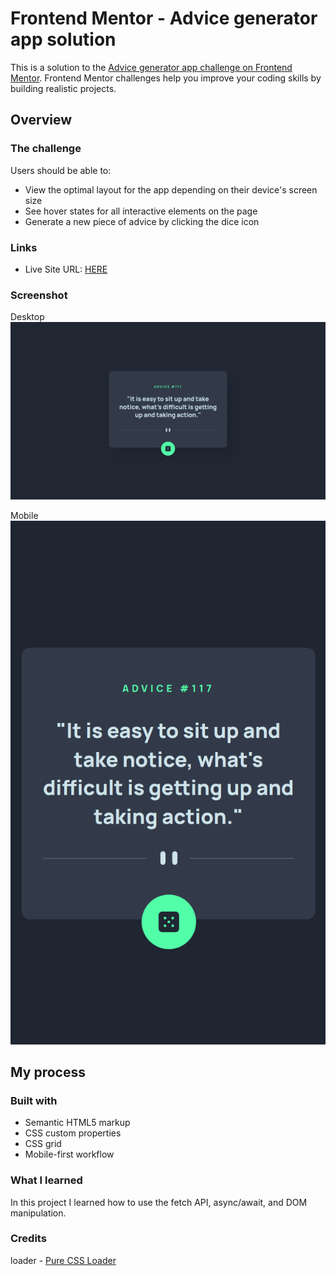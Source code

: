 # Frontend Mentor - Advice generator app solution

This is a solution to the [Advice generator app challenge on Frontend Mentor](https://www.frontendmentor.io/challenges/advice-generator-app-QdUG-13db). Frontend Mentor challenges help you improve your coding skills by building realistic projects.

## Overview

### The challenge

Users should be able to:

- View the optimal layout for the app depending on their device's screen size
- See hover states for all interactive elements on the page
- Generate a new piece of advice by clicking the dice icon

### Links

- Live Site URL: [HERE](https://sh0910.github.io/frontend-mentor-solutions/03-advice-generator-app/)

### Screenshot

Desktop
![](./screenshot-desktop.png)

Mobile
![](./screenshot-mobile.png)

## My process

### Built with

- Semantic HTML5 markup
- CSS custom properties
- CSS grid
- Mobile-first workflow

### What I learned

In this project I learned how to use the fetch API, async/await, and DOM manipulation.

### Credits

loader - [Pure CSS Loader](https://loading.io/css/)
